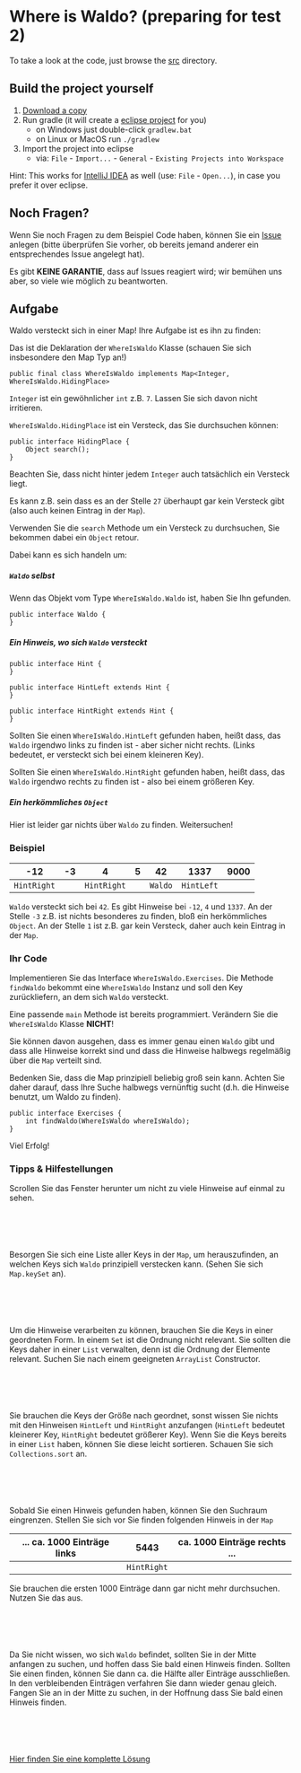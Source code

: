 Where is Waldo? (preparing for test 2)
======================================

To take a look at the code, just browse the [src](src/pos1_2ahif/prep_test2) directory.

Build the project yourself
-----------------------------

1. [Download a copy](https://github.com/pos1-2ahif/prep-test2/archive/master.zip)
2. Run gradle (it will create a [eclipse project](http://eclipse.org/) for you)
   * on Windows just double-click `gradlew.bat` 
   * on Linux or MacOS run `./gradlew` 
3. Import the project into eclipse
   * via: `File` - `Import...` - `General` - `Existing Projects into Workspace`

Hint: This works for [IntelliJ IDEA](https://www.jetbrains.com/idea/) as well (use: `File` - `Open...`), in case you prefer it over eclipse.

Noch Fragen?
------------

Wenn Sie noch Fragen zu dem Beispiel Code haben, können Sie ein [Issue](https://github.com/pos1-2ahif/prep-test2/issues) anlegen (bitte überprüfen Sie vorher, ob bereits jemand anderer ein entsprechendes Issue angelegt hat).

Es gibt __KEINE GARANTIE__, dass auf Issues reagiert wird; wir bemühen uns aber, so viele wie möglich zu beantworten.

Aufgabe
-------

Waldo versteckt sich in einer Map! Ihre Aufgabe ist es ihn zu finden:

Das ist die Deklaration der `WhereIsWaldo` Klasse (schauen Sie sich insbesondere den Map Typ an!)

```
public final class WhereIsWaldo implements Map<Integer, WhereIsWaldo.HidingPlace>
```

`Integer` ist ein gewöhnlicher `int` z.B. `7`. Lassen Sie sich davon nicht irritieren.

`WhereIsWaldo.HidingPlace` ist ein Versteck, das Sie durchsuchen können:

```
public interface HidingPlace {
    Object search();
}
```

Beachten Sie, dass nicht hinter jedem ```Integer``` auch tatsächlich ein Versteck liegt.

Es kann z.B. sein dass es an der Stelle `27` überhaupt gar kein Versteck gibt (also auch keinen Eintrag in der ```Map```).

Verwenden Sie die `search` Methode um ein Versteck zu durchsuchen, Sie bekommen dabei ein `Object` retour.

Dabei kann es sich handeln um:

##### `Waldo` selbst

Wenn das Objekt vom Type `WhereIsWaldo.Waldo` ist, haben Sie Ihn gefunden.

```
public interface Waldo {
}
```

##### Ein Hinweis, wo sich `Waldo` versteckt

```
public interface Hint {
}

public interface HintLeft extends Hint {
}

public interface HintRight extends Hint {
}
```
Sollten Sie einen `WhereIsWaldo.HintLeft` gefunden haben, heißt dass, das `Waldo` irgendwo links zu finden ist - aber sicher nicht rechts. (Links bedeutet, er versteckt sich bei einem kleineren Key).

Sollten Sie einen `WhereIsWaldo.HintRight` gefunden haben, heißt dass, das `Waldo` irgendwo rechts zu finden ist - also bei einem größeren Key.

##### Ein herkömmliches `Object`

Hier ist leider gar nichts über `Waldo` zu finden. Weitersuchen!

### Beispiel

-12 | -3 | 4 | 5 | 42 | 1337 | 9000
----|----|---|---|----|------|-----
`HintRight` | | `HintRight` | | `Waldo` | `HintLeft` | 

```Waldo``` versteckt sich bei ```42```.
Es gibt Hinweise bei ```-12```, ```4``` und ```1337```.
An der Stelle `-3` z.B. ist nichts besonderes zu finden, bloß ein herkömmliches ```Object```.
An der Stelle `1` ist z.B. gar kein Versteck, daher auch kein Eintrag in der ```Map```.

### Ihr Code

Implementieren Sie das Interface `WhereIsWaldo.Exercises`. 
Die Methode `findWaldo` bekommt eine `WhereIsWaldo` Instanz und soll den Key zurückliefern, an dem sich `Waldo` versteckt.

Eine passende ```main``` Methode ist bereits programmiert.
Verändern Sie die ```WhereIsWaldo``` Klasse __NICHT__!

Sie können davon ausgehen, dass es immer genau einen `Waldo` gibt und dass alle Hinweise korrekt sind und dass die Hinweise halbwegs regelmäßig über die ```Map``` verteilt sind.

Bedenken Sie, dass die Map prinzipiell beliebig groß sein kann. 
Achten Sie daher darauf, dass Ihre Suche halbwegs vernünftig sucht (d.h. die Hinweise benutzt, um Waldo zu finden).

```
public interface Exercises {
    int findWaldo(WhereIsWaldo whereIsWaldo);
}
```

Viel Erfolg!

### Tipps & Hilfestellungen

Scrollen Sie das Fenster herunter um nicht zu viele Hinweise auf einmal zu sehen.

```





```

Besorgen Sie sich eine Liste aller Keys in der ```Map```, um herauszufinden, an welchen Keys sich ```Waldo``` prinzipiell verstecken kann. (Sehen Sie sich ```Map.keySet``` an).

```





```

Um die Hinweise verarbeiten zu können, brauchen Sie die Keys in einer geordneten Form. In einem ```Set``` ist die Ordnung nicht relevant. Sie sollten die Keys daher in einer ```List``` verwalten, denn ist die Ordnung der Elemente relevant. Suchen Sie nach einem geeigneten ```ArrayList``` Constructor.

```





```

Sie brauchen die Keys der Größe nach geordnet, sonst wissen Sie nichts mit den Hinweisen ```HintLeft``` und ```HintRight``` anzufangen (```HintLeft``` bedeutet kleinerer Key, ```HintRight``` bedeutet größerer Key).
Wenn Sie die Keys bereits in einer ```List``` haben, können Sie diese leicht sortieren. Schauen Sie sich ```Collections.sort``` an.

```





```

Sobald Sie einen Hinweis gefunden haben, können Sie den Suchraum eingrenzen. Stellen Sie sich vor Sie finden folgenden Hinweis in der ```Map```

... ca. 1000 Einträge links | 5443 | ca. 1000 Einträge rechts ...
----------------------------|------|-----------------------------
                            |```HintRight```|

Sie brauchen die ersten 1000 Einträge dann gar nicht mehr durchsuchen. Nutzen Sie das aus.

```





```

Da Sie nicht wissen, wo sich ```Waldo``` befindet, sollten Sie in der Mitte anfangen zu suchen, und hoffen dass Sie bald einen Hinweis finden. Sollten Sie einen finden, können Sie dann ca. die Hälfte aller Einträge ausschließen. In den verbleibenden Einträgen verfahren Sie dann wieder genau gleich. Fangen Sie an in der Mitte zu suchen, in der Hoffnung dass Sie bald einen Hinweis finden.

```





```

[Hier finden Sie eine komplette Lösung](https://github.com/pos1-2ahif/prep-test2/blob/solution/src/pos1_2ahif/prep_test2/Main.java)
